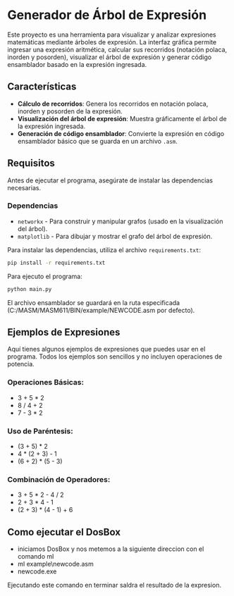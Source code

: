 # Generador de Árbol de Expresión

Este proyecto es una herramienta para visualizar y analizar expresiones matemáticas mediante árboles de expresión. La interfaz gráfica permite ingresar una expresión aritmética, calcular sus recorridos (notación polaca, inorden y posorden), visualizar el árbol de expresión y generar código ensamblador basado en la expresión ingresada.

## Características

- **Cálculo de recorridos**: Genera los recorridos en notación polaca, inorden y posorden de la expresión.
- **Visualización del árbol de expresión**: Muestra gráficamente el árbol de la expresión ingresada.
- **Generación de código ensamblador**: Convierte la expresión en código ensamblador básico que se guarda en un archivo `.asm`.

## Requisitos

Antes de ejecutar el programa, asegúrate de instalar las dependencias necesarias.

### Dependencias

- `networkx` - Para construir y manipular grafos (usado en la visualización del árbol).
- `matplotlib` - Para dibujar y mostrar el grafo del árbol de expresión.

Para instalar las dependencias, utiliza el archivo `requirements.txt`:

```bash
pip install -r requirements.txt
```

Para ejecuto el programa:

```bash
python main.py
```

El archivo ensamblador se guardará en la ruta especificada (C:/MASM/MASM611/BIN/example/NEWCODE.asm por defecto).

## Ejemplos de Expresiones

Aquí tienes algunos ejemplos de expresiones que puedes usar en el programa. Todos los ejemplos son sencillos y no incluyen operaciones de potencia.

### Operaciones Básicas:

- 3 + 5 \* 2
- 8 / 4 + 2
- 7 - 3 \* 2

### Uso de Paréntesis:

- (3 + 5) \* 2
- 4 \* (2 + 3) - 1
- (6 + 2) \* (5 - 3)

### Combinación de Operadores:

- 3 + 5 \* 2 - 4 / 2
- 2 + 3 \* 4 - 1
- (2 + 3) \* (4 - 1) + 6

## Como ejecutar el DosBox

- iniciamos DosBox y nos metemos a la siguiente direccion con el comando ml
- ml example\newcode.asm
- newcode.exe

Ejecutando este comando en terminar saldra el resultado de la expresion.
